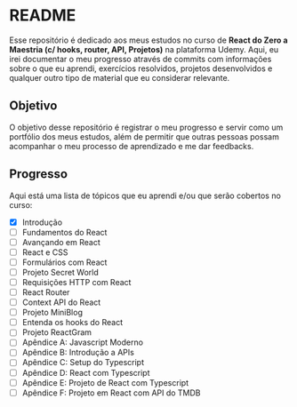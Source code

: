# README

Esse repositório é dedicado aos meus estudos no curso de **React do Zero a Maestria (c/ hooks, router, API, Projetos)** na plataforma Udemy. Aqui, eu irei documentar o meu progresso através de commits com informações sobre o que eu aprendi, exercícios resolvidos, projetos desenvolvidos e qualquer outro tipo de material que eu considerar relevante.

## Objetivo

O objetivo desse repositório é registrar o meu progresso e servir como um portfólio dos meus estudos, além de permitir que outras pessoas possam acompanhar o meu processo de aprendizado e me dar feedbacks.

## Progresso

Aqui está uma lista de tópicos que eu aprendi e/ou que serão cobertos no curso:

- [x] Introdução
- [ ] Fundamentos do React
- [ ] Avançando em React
- [ ] React e CSS
- [ ] Formulários com React
- [ ] Projeto Secret World
- [ ] Requisições HTTP com React
- [ ] React Router
- [ ] Context API do React
- [ ] Projeto MiniBlog
- [ ] Entenda os hooks do React
- [ ] Projeto ReactGram
- [ ] Apêndice A: Javascript Moderno
- [ ] Apêndice B: Introdução a APIs
- [ ] Apêndice C: Setup do Typescript
- [ ] Apêndice D: React com Typescript
- [ ] Apêndice E: Projeto de React com Typescript
- [ ] Apêndice F: Projeto em React com API do TMDB

